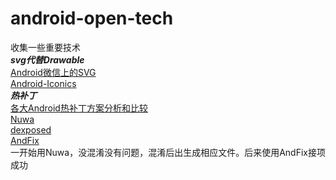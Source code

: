 # android-open-tech
收集一些重要技术
<br>***svg代替Drawable***
<br>[Android微信上的SVG](https://mp.weixin.qq.com/s?__biz=MzAwNDY1ODY2OQ==&mid=207863967&idx=1&sn=3d7b07d528f38e9f812e8df7df1e3322&scene=4&pass_ticket=ju78kdKHlS54rmyCsnYl0I90BsvhusA0qHyryj5uT9UqgjMG405GEwx1rT%2B0O6kF)
<br>[Android-Iconics](https://github.com/mikepenz/Android-Iconics)
<br>***热补丁***
<br>[各大Android热补丁方案分析和比较](http://www.tuicool.com/articles/Fraqeab)
<br>[Nuwa](https://github.com/jasonross/Nuwa)
<br>[dexposed](https://github.com/alibaba/dexposed)
<br>[AndFix](https://github.com/alibaba/AndFix)
<br>一开始用Nuwa，没混淆没有问题，混淆后出生成相应文件。后来使用AndFix接项成功

